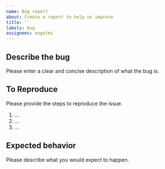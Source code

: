 ```yaml
---
name: Bug report
about: Create a report to help us improve
title: ''
labels: bug
assignees: engelmi
---
```


## Describe the bug

Please enter a clear and concise description of what the bug is.

## To Reproduce

Please provide the steps to reproduce the issue.

1. ...
2. ...
3. ...

## Expected behavior

Please describe what you would expect to happen.